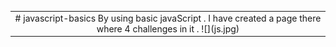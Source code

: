 <table align="center" border="0"><tr><td align="center" width="9999">
# javascript-basics
By using basic javaScript . I have created a page there where 4 challenges in it .
![](js.jpg)

